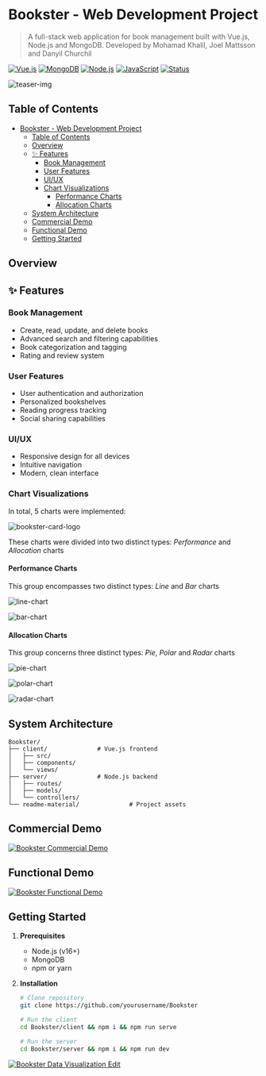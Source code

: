 # Bookster - Web Development Project

> A full-stack web application for book management built with Vue.js, Node.js and MongoDB. Developed by Mohamad Khalil, Joel Mattsson and Danyil Churchil

[![Vue.js](https://img.shields.io/badge/Vue.js-v3-green)](https://vuejs.org/)
[![MongoDB](https://img.shields.io/badge/MongoDB-v5-brightgreen)](https://www.mongodb.com/)
[![Node.js](https://img.shields.io/badge/Node.js-v16-blue)](https://nodejs.org/)
[![JavaScript](https://img.shields.io/badge/JavaScript-ES6+-yellow)](https://www.javascript.com/)
[![Status](https://img.shields.io/badge/Status-Completed-success)](https://github.com/yourusername/Bookster)


![teaser-img](readme-material/teaser.png)


## Table of Contents
- [Bookster - Web Development Project](#bookster---web-development-project)
  - [Table of Contents](#table-of-contents)
  - [Overview](#overview)
  - [✨ Features](#-features)
    - [Book Management](#book-management)
    - [User Features](#user-features)
    - [UI/UX](#uiux)
    - [Chart Visualizations](#chart-visualizations)
      - [Performance Charts](#performance-charts)
      - [Allocation Charts](#allocation-charts)
  - [System Architecture](#system-architecture)
  - [Commercial Demo](#commercial-demo)
  - [Functional Demo](#functional-demo)
  - [Getting Started](#getting-started)

## Overview

## ✨ Features

### Book Management
- Create, read, update, and delete books
- Advanced search and filtering capabilities
- Book categorization and tagging
- Rating and review system

### User Features
- User authentication and authorization
- Personalized bookshelves
- Reading progress tracking
- Social sharing capabilities

### UI/UX
- Responsive design for all devices
- Intuitive navigation
- Modern, clean interface


### Chart Visualizations

In total, 5 charts were implemented:

![bookster-card-logo](readme-material/bookster-card-logo-final.png)

These charts were divided into two distinct types: *Performance* and *Allocation* charts


#### Performance Charts

This group encompasses two distinct types: *Line* and *Bar* charts

![line-chart](readme-material/linechart.png)

![bar-chart](readme-material/bar-chart.PNG)


#### Allocation Charts

This group concerns three distinct types: *Pie*, *Polar* and *Radar* charts

![pie-chart](readme-material/pie-chart.PNG)

![polar-chart](readme-material/polar-chart.PNG)

![radar-chart](readme-material/radar-chart.PNG)


## System Architecture

```
Bookster/
├── client/              # Vue.js frontend
│   ├── src/
│   ├── components/
│   └── views/
├── server/              # Node.js backend
│   ├── routes/
│   ├── models/
│   └── controllers/
└── readme-material/              # Project assets
```


## Commercial Demo

[![Bookster Commercial Demo](https://img.youtube.com/vi/3EczvSPDzhU/maxresdefault.jpg)](https://www.youtube.com/watch?v=3EczvSPDzhU)


## Functional Demo

[![Bookster Functional Demo](https://img.youtube.com/vi/6DpyRPPL0jI/maxresdefault.jpg)](https://www.youtube.com/watch?v=6DpyRPPL0jI)


## Getting Started

1. **Prerequisites**
   - Node.js (v16+)
   - MongoDB
   - npm or yarn

2. **Installation**
   ```bash
   # Clone repository
   git clone https://github.com/yourusername/Bookster

   # Run the client
   cd Bookster/client && npm i && npm run serve

   # Run the server
   cd Bookster/server && npm i && npm run dev
   ```


[![Bookster Data Visualization Edit](https://img.youtube.com/vi/5A1JjzypApU/maxresdefault.jpg)](https://www.youtube.com/watch?v=5A1JjzypApU)

